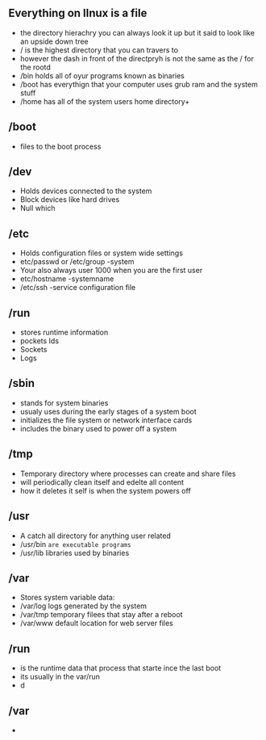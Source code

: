 ## Everything on lInux is a file
- the directory hierachry you can always look it up but it said to look like an upside down tree
- / is the highest directory that you can travers to 
- however the dash in front of the directpryh is not the same as the / for the rootd
- /bin holds all of oyur programs known as binaries 
- /boot has everythign that your computer uses grub ram and the system stuff
- /home has all of the system users home directory+

## /boot
- files to the boot process 

## /dev
- Holds devices connected to the system 
- Block devices like hard drives 
- Null which 

## /etc
- Holds configuration files or system wide settings 
- etc/passwd or /etc/group -system 
- Your also always user 1000 when you are the first user
- etc/hostname -systemname 
- /etc/ssh -service configuration file 

## /run 
- stores runtime information 
- pockets Ids
- Sockets 
- Logs

## /sbin
- stands for system binaries 
- usualy uses during the early stages of a system boot 
- initializes the file system or network interface cards
- includes the binary used to power off a system

## /tmp
- Temporary directory where processes can create and share files 
- will periodically clean itself and edelte all content
- how it deletes it self is when the system powers off

## /usr
- A catch all directory for anything user related 
- /usr/bin `are executable programs `
- /usr/lib libraries used by binaries

## /var
- Stores system variable data:
- /var/log logs generated by the system 
- /var/tmp temporary filees that stay after a reboot 
- /var/www default location for web server files 

## /run 
- is the runtime data that process that starte ince the last boot 
- its usually in the var/run
- d
## /var
- 